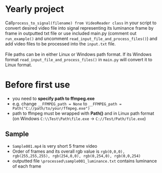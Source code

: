 # Yearly project

Call`process_to_signal(filename) from VideoReader class` in your script to convert desired video file into signal representing its luminance frame by frame in outputted txt file or use included main.py (comment out `run_example()` and uncomment `read_input_file_and_process_files()`) and add video files to be processed into the `input.txt` file. <br><br> File paths can be in either Linux or Windows path format. If its Windows format `read_input_file_and_process_files()` in `main.py` will convert it to Linux format.


# Before **first** use
 - you need to **specify path to ffmpeg.exe**
 - e.g. change `__FFMPEG_path = None` to `__FFMPEG_path = Path("C://path/to/your/ffmpeg.exe")` 
 - path to ffmpeg must be wrapped with **Path()** and in Linux path format (on Windows `C:\\Test\Path\file.exe` -> `C://Test/Path/file.exe`)

## Sample
- `Sample001.mp4` is very short 5 frame video
- Order of frames and its overall rgb value is `rgb(0,0,0), rgb(255,255,255), rgb(254,0,0), rgb(0,254,0), rgb(0,0,254)`
- outputted file `\processed\sample001_luminance.txt` contains luminance of each frame

